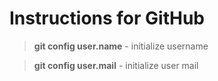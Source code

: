 # Instructions for GitHub

>**git config user.name** - initialize username

>**git config user.mail** - initialize user mail
